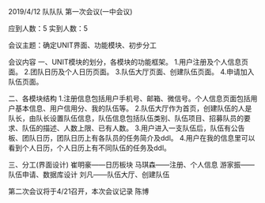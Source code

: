 2019/4/12  队队队 第一次会议(一中会议)

应到人数：5  实到人数：5

会议主题：确定UNIT界面、功能模块、初步分工

会议内容
一、UNIT模块的划分，各模块的功能框架。
1.用户注册及个人信息页面。
2.团队日历及个人日历页面。
3.队伍大厅页面、创建队伍页面。
4.申请加入队伍页面。

二、各模块结构
1.注册信息包括用户手机号、邮箱、微信号。个人信息页面包括用户基本信息、用户信用分、我的队伍等。
2.队伍大厅作为首页，创建队伍的人是队长，由队长设置队伍信息，队伍信息包括队伍类别、队伍项目、招募队员的要求、队伍的描述、人数上限、已有人数。
3.用户进入一支队伍后，队伍有公告板、团队日历，团队日历上有各队员的任务简介及ddl。
4.用户在我的信息里可以看到个人日历，个人日历上有不同队伍的任务及ddl。

三、分工(界面设计)
崔明豪——日历板块
马琪森——注册、个人信息
游家振——队伍申请、数据库设计
刘凡——队伍大厅、创建队伍

第二次会议将于4/21召开，本次会议记录 陈博
